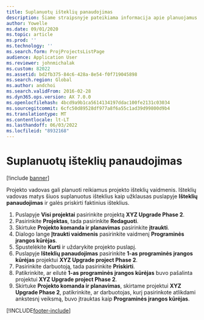 ```yaml
---
title: Suplanuotų išteklių panaudojimas
description: Šiame straipsnyje pateikiama informacija apie planuojamus projekto išteklius.
author: Yowelle
ms.date: 09/01/2020
ms.topic: article
ms.prod: ''
ms.technology: ''
ms.search.form: ProjProjectsListPage
audience: Application User
ms.reviewer: johnmichalak
ms.custom: 82022
ms.assetid: bd2fb375-84c6-428a-8e54-f0f719045898
ms.search.region: Global
ms.author: andchoi
ms.search.validFrom: 2016-02-28
ms.dyn365.ops.version: AX 7.0.0
ms.openlocfilehash: 4bcd9a9b1ca5614134197ddac100fe2131c03034
ms.sourcegitcommit: 6cfc50d89528df977a8f6a55c1ad39d99800d9b4
ms.translationtype: MT
ms.contentlocale: lt-LT
ms.lasthandoff: 06/03/2022
ms.locfileid: "8932168"
---
```

# <a name="resource-fulfillment-for-planned-resources"></a>Suplanuotų išteklių panaudojimas

[!include [banner](../includes/banner.md)]

Projekto vadovas gali planuoti reikiamus projekto išteklių vaidmenis. Išteklių vadovas matys šiuos suplanuotus išteklius kaip užklausas puslapyje **Išteklių panaudojimas** ir galės priskirti faktinius išteklius.

1. Puslapyje **Visi projektai** pasirinkite projektą **XYZ Upgrade Phase 2**.
2. Pasirinkite **Projektas**, tada pasirinkite **Redaguoti**.
3. Skirtuke **Projekto komanda ir planavimas** pasirinkite **įtraukti**.
4. Dialogo lange **Įtraukti vaidmenis** pasirinkite vaidmenį **Programinės įrangos kūrėjas**.
5. Spustelėkite **Kurti** ir uždarykite projekto puslapį.
6. Puslapyje **Išteklių panaudojimas** pasirinkite **1-as programinės įrangos kūrėjas** projektui **XYZ Upgrade project Phase 2**.
7. Pasirinkite darbuotoją, tada pasirinkite **Priskirti**.
8. Patikrinkite, ar eilutė **1-as programinės įrangos kūrėjas** buvo pašalinta projektui **XYZ Upgrade project Phase 2**.
9. Skirtuke **Projekto komanda ir planavimas**, skirtame projektui **XYZ Upgrade Phase 2**, patikrinkite, ar darbuotojas, kurį pasirinkote atlikdami ankstesnį veiksmą, buvo įtrauktas kaip **Programinės įrangos kūrėjas**.


[!INCLUDE[footer-include](../includes/footer-banner.md)]
